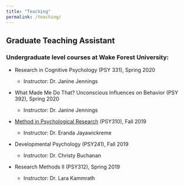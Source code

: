 ```yaml
---
title: "Teaching"
permalink: /teaching/
---
```


## Graduate Teaching Assistant

### Undergraduate level courses at Wake Forest University:

- Research in Cognitive Psychology (PSY 331), Spring 2020
  - Instructor: Dr. Janine Jennings

- What Made Me Do That? Unconscious Influences on Behavior (PSY 392), Spring 2020
  - Instructor: Dr. Janine Jennings

- [Method in Psychological Research](https://wfupsy310fall2019.home.blog/) (PSY310), Fall 2019
  - Instructor: Dr. Eranda Jayawickreme

- Developmental Psychology (PSY241), Fall 2019
  - Instructor: Dr. Christy Buchanan

- Research Methods II (PSY312), Spring 2019
  - Instructor: Dr. Lara Kammrath